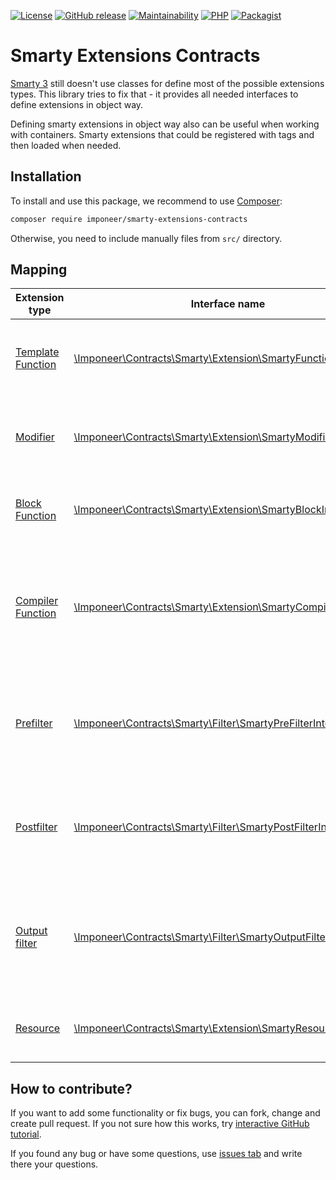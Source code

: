 [![License](https://img.shields.io/github/license/imponeer/smarty-extensions-contracts.svg?maxAge=2592000)](LICENSE)
[![GitHub release](https://img.shields.io/github/release/imponeer/smarty-extensions-contracts.svg?maxAge=2592000)](https://github.com/imponeer/smarty-extensions-contracts/releases) [![Maintainability](https://api.codeclimate.com/v1/badges/79f89e2fe21c0076c29a/maintainability)](https://codeclimate.com/github/imponeer/smarty-extensions-contracts/maintainability) [![PHP](https://img.shields.io/packagist/php-v/imponeer/smarty-extensions-contracts.svg)](http://php.net) 
[![Packagist](https://img.shields.io/packagist/dm/imponeer/smarty-extensions-contracts.svg)](https://packagist.org/packages/imponeer/smarty-extensions-contracts)

# Smarty Extensions Contracts

[Smarty 3](https://github.com/smarty-php/smarty) still doesn't use classes for define most of the possible extensions types. This library tries to fix that - it provides all needed interfaces to define extensions in object way.

Defining smarty extensions in object way also can be useful when working with containers. Smarty extensions that could be registered with tags and then loaded when needed.

## Installation

To install and use this package, we recommend to use [Composer](https://getcomposer.org):

```bash
composer require imponeer/smarty-extensions-contracts
```

Otherwise, you need to include manually files from `src/` directory. 

## Mapping

| Extension type | Interface name | What it for? |
|----------------|----------------|--------------|
| [Template Function](https://www.smarty.net/docs/en/plugins.functions.tpl) | [\Imponeer\Contracts\Smarty\Extension\SmartyFunctionInterface](src/Extension/SmartyFunctionInterface.php) | Interface that lets to define smarty function extension |
| [Modifier](https://www.smarty.net/docs/en/plugins.modifiers.tpl) | [\Imponeer\Contracts\Smarty\Extension\SmartyModifierInterface](src/Extension/SmartyModifierInterface.php) | Interface that lets to define smarty function extension |
| [Block Function](https://www.smarty.net/docs/en/plugins.block.functions.tpl) | [\Imponeer\Contracts\Smarty\Extension\SmartyBlockInterface](src/Extension/SmartyBlockInterface.php) | Extension interface for smarty block functions |
| [Compiler Function](https://www.smarty.net/docs/en/plugins.compiler.functions.tpl) | [\Imponeer\Contracts\Smarty\Extension\SmartyCompilerInterface](src/Extension/SmartyCompilerInterface.php) | Interface that lets to define smarty compiler extension (that is not internal function based) |
| [Prefilter](https://www.smarty.net/docs/en/plugins.prefilters.postfilters.tpl) | [\Imponeer\Contracts\Smarty\Filter\SmartyPreFilterInterface](src/Filter/SmartyPreFilterInterface.php) | Defines filter that is executed to process template source before compilation |
| [Postfilter](https://www.smarty.net/docs/en/plugins.prefilters.postfilters.tpl) | [\Imponeer\Contracts\Smarty\Filter\SmartyPostFilterInterface](src/Filter/SmartyPostFilterInterface.php) | Defines filter that is executed to process template source after compilation |
| [Output filter](https://www.smarty.net/docs/en/plugins.outputfilters.tpl) | [\Imponeer\Contracts\Smarty\Filter\SmartyOutputFilterInterface](src/Filter/SmartyOutputFilterInterface.php) | Defines filter that is executed before template is loaded and executed but before displayed |
| [Resource](https://www.smarty.net/docs/en/plugins.resources.tpl) | [\Imponeer\Contracts\Smarty\Extension\SmartyResourceInterface](src/Extension/SmartyResourceInterface.php) | Defines custom smarty resource type |

## How to contribute?

If you want to add some functionality or fix bugs, you can fork, change and create pull request. If you not sure how this works, try [interactive GitHub tutorial](https://try.github.io).

If you found any bug or have some questions, use [issues tab](https://github.com/imponeer/smarty-extensions-contracts/issues) and write there your questions.